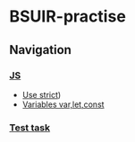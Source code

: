 # BSUIR-practise
## Navigation
### [JS](https://github.com/Lizka7/BSUIR-practice/tree/main/JS)
* [Use strict](https://github.com/Lizka7/BSUIR-practice/blob/main/JS/use_strict_1.js))
* [Variables var,let,const](https://github.com/Lizka7/BSUIR-practice/blob/main/JS/variables_var_let_const_2.js)
### [Test task](https://github.com/Lizka7/BSUIR-practice/tree/main/Test%20tack)
